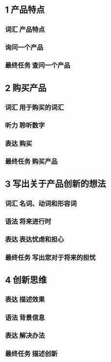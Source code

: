 # 1 产品特点
## 词汇 产品特点
## 询问一个产品
## 最终任务 查问一个产品
# 2 购买产品
## 词汇 用于购买的词汇
## 听力 聆听数字
## 表达 购买
## 最终任务 购买产品
# 3 写出关于产品创新的想法
## 词汇 名词、动词和形容词
## 语法 将来进行时
## 表达 表达忧虑和担心
## 最终任务 写出您对于将来的担忧
# 4 创新思维
## 表达 描述效果
## 语法 背景信息
## 表达 解决办法
## 最终任务 描述创新